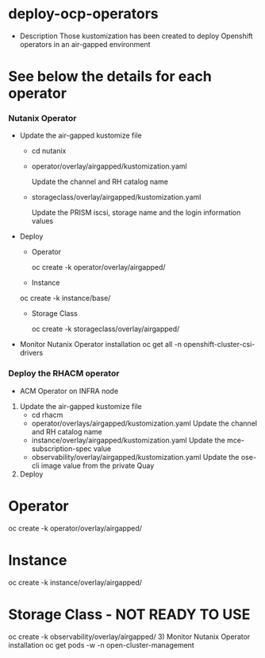 # deploy-ocp-operators
- Description
Those kustomization has been created to deploy Openshift operators in an air-gapped environment

# See below the details for each operator

### Nutanix Operator
- Update the air-gapped kustomize file
   - cd nutanix
   - operator/overlay/airgapped/kustomization.yaml

      Update the channel and RH catalog name 
   - storageclass/overlay/airgapped/kustomization.yaml

     Update the PRISM iscsi, storage name and the login information values

- Deploy
  - Operator
  
    oc create -k operator/overlay/airgapped/

  -  Instance
  
    oc create -k instance/base/

  - Storage Class
  
    oc create -k storageclass/overlay/airgapped/

- Monitor Nutanix Operator installation
  oc get all -n openshift-cluster-csi-drivers

### Deploy the RHACM operator
- ACM Operator on INFRA node
1) Update the air-gapped kustomize file
   - cd rhacm
   - operator/overlays/airgapped/kustomization.yaml
     Update the channel and RH catalog name
   - instance/overlay/airgapped/kustomization.yaml 
     Update the mce-subscription-spec value
   - observability/overlay/airgapped/kustomization.yaml
     Update the ose-cli image value from the private Quay
2) Deploy
  # Operator
  oc create -k operator/overlay/airgapped/
  # Instance
  oc create -k instance/overlay/airgapped/
  # Storage Class  - NOT READY TO USE
  oc create -k observability/overlay/airgapped/
3) Monitor Nutanix Operator installation
  oc get pods -w -n open-cluster-management




